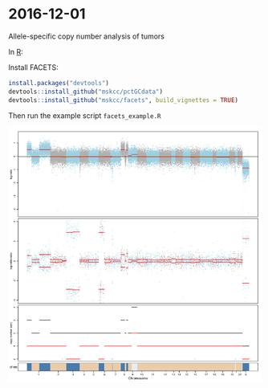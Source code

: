 # 2016-12-01
Allele-specific copy number analysis of tumors

In [R](https://www.rstudio.com/):

Install FACETS:
```r
install.packages("devtools")
devtools::install_github("mskcc/pctGCdata")
devtools::install_github("mskcc/facets", build_vignettes = TRUE)
```

Then run the example script `facets_example.R`

![FACETS plot](facets.png "Example FACETS output")
